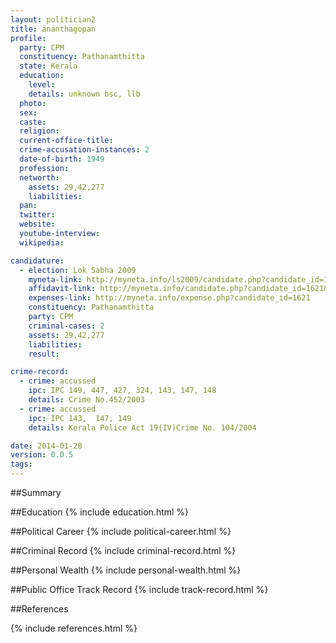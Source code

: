 ```yaml
---
layout: politician2
title: ananthagopan
profile: 
  party: CPM
  constituency: Pathanamthitta
  state: Kerala
  education: 
    level: 
    details: unknown bsc, llb
  photo: 
  sex: 
  caste: 
  religion: 
  current-office-title: 
  crime-accusation-instances: 2
  date-of-birth: 1949
  profession: 
  networth: 
    assets: 29,42,277
    liabilities: 
  pan: 
  twitter: 
  website: 
  youtube-interview: 
  wikipedia: 

candidature: 
  - election: Lok Sabha 2009
    myneta-link: http://myneta.info/ls2009/candidate.php?candidate_id=1621
    affidavit-link: http://myneta.info/candidate.php?candidate_id=1621&scan=original
    expenses-link: http://myneta.info/expense.php?candidate_id=1621
    constituency: Pathanamthitta 
    party: CPM
    criminal-cases: 2
    assets: 29,42,277
    liabilities: 
    result:  

crime-record: 
  - crime: accussed
    ipc: IPC 149, 447, 427, 324, 143, 147, 148
    details: Crime No.452/2003 
  - crime: accussed
    ipc: IPC 143,  147, 149
    details: Kerala Police Act 19(IV)Crime No. 104/2004 

date: 2014-01-28
version: 0.0.5
tags: 
---
```

##Summary


##Education
{% include education.html %}


##Political Career
{% include political-career.html %}


##Criminal Record
{% include criminal-record.html %}


##Personal Wealth
{% include personal-wealth.html %}


##Public Office Track Record
{% include track-record.html %}


##References


{% include references.html %}